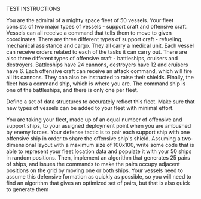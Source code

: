 TEST INSTRUCTIONS

You are the admiral of a mighty space fleet of 50 vessels. Your fleet consists of two major
types of vessels - support craft and offensive craft. Vessels can all receive a command
that tells them to move to given coordinates.
There are three different types of support craft - refueling, mechanical assistance and
cargo. They all carry a medical unit. Each vessel can receive orders related to each of the
tasks it can carry out.
There are also three different types of offensive craft - battleships, cruisers and destroyers.
Battleships have 24 cannons, destroyers have 12 and cruisers have 6. Each offensive craft
can receive an attack command, which will fire all its cannons. They can also be instructed
to raise their shields.
Finally, the fleet has a command ship, which is where you are. The command ship is one of
the battleships, and there is only one per fleet.

Define a set of data structures to accurately reflect this fleet. Make sure that new types
of vessels can be added to your fleet with minimal effort.

You are taking your fleet, made up of an equal number of offensive and support ships, to
your assigned deployment point when you are ambushed by enemy forces. Your defense
tactic is to pair each support ship with one offensive ship in order to share the offensive
ship's shield.
Assuming a two-dimensional layout with a maximum size of 100x100, write some code that
is able to represent your fleet location data and populate it with your 50 ships in random
positions. Then, implement an algorithm that generates 25 pairs of ships, and issues the
commands to make the pairs occupy adjacent positions on the grid by moving one or both
ships. Your vessels need to assume this defensive formation as quickly as possible, so you
will need to find an algorithm that gives an optimized set of pairs, but that is also quick to
generate them
